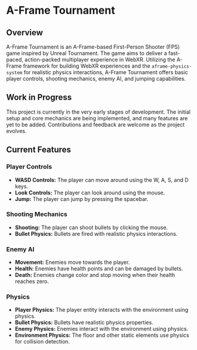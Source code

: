 # A-Frame Tournament

## Overview

A-Frame Tournament is an A-Frame-based First-Person Shooter (FPS) game inspired by Unreal Tournament. The game aims to deliver a fast-paced, action-packed multiplayer experience in WebXR. Utilizing the A-Frame framework for building WebXR experiences and the `aframe-physics-system` for realistic physics interactions, A-Frame Tournament offers basic player controls, shooting mechanics, enemy AI, and jumping capabilities.

## Work in Progress

This project is currently in the very early stages of development. The initial setup and core mechanics are being implemented, and many features are yet to be added. Contributions and feedback are welcome as the project evolves.

## Current Features

### Player Controls

- **WASD Controls:** The player can move around using the W, A, S, and D keys.
- **Look Controls:** The player can look around using the mouse.
- **Jump:** The player can jump by pressing the spacebar.

### Shooting Mechanics

- **Shooting:** The player can shoot bullets by clicking the mouse.
- **Bullet Physics:** Bullets are fired with realistic physics interactions.

### Enemy AI

- **Movement:** Enemies move towards the player.
- **Health:** Enemies have health points and can be damaged by bullets.
- **Death:** Enemies change color and stop moving when their health reaches zero.

### Physics

- **Player Physics:** The player entity interacts with the environment using physics.
- **Bullet Physics:** Bullets have realistic physics properties.
- **Enemy Physics:** Enemies interact with the environment using physics.
- **Environment Physics:** The floor and other static elements use physics for collision detection.

